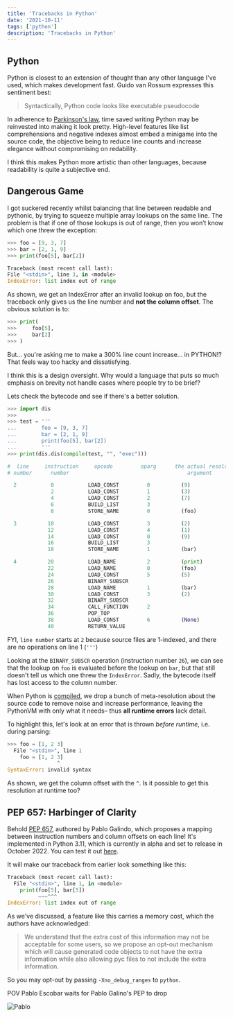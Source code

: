 ```yaml
---
title: 'Tracebacks in Python'
date: '2021-10-11'
tags: ['python']
description: 'Tracebacks in Python'
---
```


## Python

Python is closest to an extension of thought than any other language I've used, which makes development fast. Guido van Rossum expresses this sentiment best:

> Syntactically, Python code looks like executable pseudocode

In adherence to [Parkinson's law](https://en.wikipedia.org/wiki/Parkinson%27s_law), time saved writing Python may be reinvested into making it look pretty. High-level features like list comprehensions and negative indexes almost embed a minigame into the source code, the objective being to reduce line counts and increase elegance without compromising on redability.

I think this makes Python more artistic than other languages, because readability is quite a subjective end.

## Dangerous Game

I got suckered recently whilst balancing that line between readable and pythonic, by trying to squeeze multiple array lookups on the same line. The problem is that if one of those lookups is out of range, then you won’t know which one threw the exception:

```py
>>> foo = [9, 3, 7]
>>> bar = [2, 1, 9]
>>> print(foo[5], bar[2])

Traceback (most recent call last):
File "<stdin>", line 3, in <module>
IndexError: list index out of range
```

As shown, we get an IndexError after an invalid lookup on foo, but the traceback only gives us the line number and **not the column offset**. The obvious solution is to:

```py
>>> print(
>>>     foo[5], 
>>>     bar[2]
>>> )
```

But... you're asking me to make a 300% line count increase... in PYTHON!? That feels way too hacky and dissatisfying.

I think this is a design oversight. Why would a language that puts so much emphasis on brevity not handle cases where people try to be brief?

Lets check the bytecode and see if there's a better solution.

```py
>>> import dis
>>> 
>>> test = '''
...        foo = [9, 3, 7]
...        bar = [2, 1, 9]
...        print(foo[5], bar[2])
...        '''
>>> print(dis.dis(compile(test, "", "exec")))

#  line     instruction     opcode         oparg      the actual resolved 
# number      number                                      argument

  2           0           LOAD_CONST         0          (9)
              2           LOAD_CONST         1          (3)
              4           LOAD_CONST         2          (7)
              6           BUILD_LIST         3          
              8           STORE_NAME         0          (foo)

  3          10           LOAD_CONST         3          (2)
             12           LOAD_CONST         4          (1)
             14           LOAD_CONST         0          (9)
             16           BUILD_LIST         3          
             18           STORE_NAME         1          (bar)

  4          20           LOAD_NAME          2          (print)
             22           LOAD_NAME          0          (foo)
             24           LOAD_CONST         5          (5)
             26           BINARY_SUBSCR   
             28           LOAD_NAME          1          (bar)
             30           LOAD_CONST         3          (2)
             32           BINARY_SUBSCR   
             34           CALL_FUNCTION      2          
             36           POP_TOP         
             38           LOAD_CONST         6          (None)
             40           RETURN_VALUE
```
FYI, `line number` starts at `2` because source files are 1-indexed, and there are no operations on line 1 (`'''`)

Looking at the `BINARY_SUBSCR` operation (instruction number `26`), we can see that the lookup on `foo` is evaluated before the lookup on `bar`, but that still doesn't tell us which one threw the `IndexError`. Sadly, the bytecode itself has lost access to the column number.

When Python is [compiled](https://nedbatchelder.com/blog/201803/is_python_interpreted_or_compiled_yes.html), we drop a bunch of meta-resolution about the source code to remove noise and increase performance, leaving the PythonVM with only what it needs– thus **all runtime errors** lack detail. 

To highlight this, let's look at an error that is thrown _before runtime_, i.e. during parsing:

```py
>>> foo = [1, 2 3]
  File "<stdin>", line 1
    foo = [1, 2 3]
                ^
SyntaxError: invalid syntax
```

As shown, we get the column offset with the `^`. Is it possible to get this resolution at runtime too?


## PEP 657: Harbinger of Clarity

Behold [PEP 657](https://www.python.org/dev/peps/pep-0657/), authored by Pablo Galindo, which proposes a mapping between instruction numbers and column offsets on each line! It's implemented in Python 3.11, which is currently in alpha and set to release in October 2022. You can test it out [here](https://github.com/python/cpython).

It will make our traceback from earlier look something like this:

```py
Traceback (most recent call last):
  File "<stdin>", line 1, in <module>
    print(foo[5], bar[5])
          ~~~^^^
IndexError: list index out of range
```

As we've discussed, a feature like this carries a memory cost, which the authors have acknowledged:

> We understand that the extra cost of this information may not be acceptable for some users, so we propose an opt-out mechanism which will cause generated code objects to not have the extra information while also allowing pyc files to not include the extra information.

So you may opt-out by passing `-Xno_debug_ranges` to `python`.


POV Pablo Escobar waits for Pablo Galino's PEP to drop

![Pablo](pablowait.gif)
